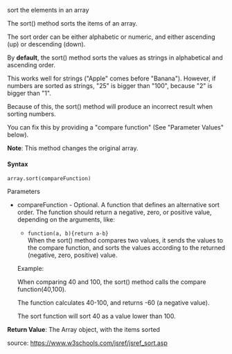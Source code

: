 sort the elements in an array

The sort() method sorts the items of an array.

The sort order can be either alphabetic or numeric, and either ascending (up) or descending (down).

By **default**, the sort() method sorts the values as strings in alphabetical and ascending order.

This works well for strings ("Apple" comes before "Banana"). However, if numbers are sorted as strings, "25" is bigger than "100", because "2" is bigger than "1".

Because of this, the sort() method will produce an incorrect result when sorting numbers.

You can fix this by providing a "compare function" (See "Parameter Values" below).

**Note**: This method changes the original array.

#### Syntax 

`array.sort(compareFunction)`

Parameters

- compareFunction	- Optional. A function that defines an alternative sort order. The function should return a negative, zero, or positive value, depending on the arguments, like:
  - `function(a, b){return a-b}`  
When the sort() method compares two values, it sends the values to the compare function, and sorts the values according to the returned (negative, zero, positive) value.

  Example:

  When comparing 40 and 100, the sort() method calls the compare function(40,100).

  The function calculates 40-100, and returns -60 (a negative value).

  The sort function will sort 40 as a value lower than 100.

**Return Value**:	The Array object, with the items sorted

source: https://www.w3schools.com/jsref/jsref_sort.asp